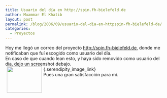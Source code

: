 ```yaml
---
title: Usuario del día en http://spin.fh-bielefeld.de
author: Muammar El Khatib
layout: post
permalink: /blog/2006/09/usuario-del-dia-en-httpspin-fh-bielefeld-de/
categories:
  - Proyectos
---
```

Hoy me llegó un correo del proyecto http://spin.fh-bielefeld.de, donde me notificaban que fuí escogido como usuario del día.  
En caso de que cuando lean esto, y haya sido removido como usuario del día, dejo un screenshot debajo.  
[<img width='110' height='83' style="float: left; border: 0px; padding-left: 5px; padding-right: 5px;" src="/uploads/userday.serendipityThumb.png" alt="" />][1]{.serendipity_image_link}  
Pues una gran satisfacción para mí.

 [1]: /uploads/userday.png
